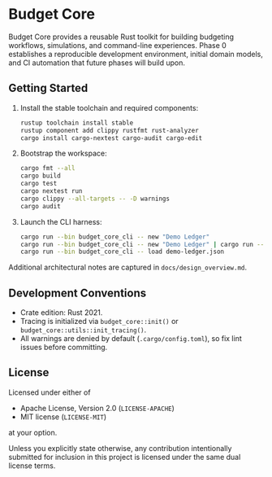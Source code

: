 # Budget Core

Budget Core provides a reusable Rust toolkit for building budgeting workflows, simulations, and command-line experiences. Phase 0 establishes a reproducible development environment, initial domain models, and CI automation that future phases will build upon.

## Getting Started

1. Install the stable toolchain and required components:

   ```sh
   rustup toolchain install stable
   rustup component add clippy rustfmt rust-analyzer
   cargo install cargo-nextest cargo-audit cargo-edit
   ```

2. Bootstrap the workspace:

   ```sh
   cargo fmt --all
   cargo build
   cargo test
   cargo nextest run
   cargo clippy --all-targets -- -D warnings
   cargo audit
   ```

3. Launch the CLI harness:

   ```sh
   cargo run --bin budget_core_cli -- new "Demo Ledger"
   cargo run --bin budget_core_cli -- new "Demo Ledger" | cargo run --bin budget_core_cli -- save demo-ledger.json
   cargo run --bin budget_core_cli -- load demo-ledger.json
   ```

Additional architectural notes are captured in `docs/design_overview.md`.

## Development Conventions

- Crate edition: Rust 2021.
- Tracing is initialized via `budget_core::init()` or `budget_core::utils::init_tracing()`.
- All warnings are denied by default (`.cargo/config.toml`), so fix lint issues before committing.

## License

Licensed under either of

- Apache License, Version 2.0 (`LICENSE-APACHE`)
- MIT license (`LICENSE-MIT`)

at your option.

Unless you explicitly state otherwise, any contribution intentionally submitted for inclusion in this project is licensed under the same dual license terms.
